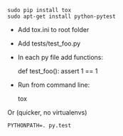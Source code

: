 

    sudo pip install tox
    sudo apt-get install python-pytest

- Add tox.ini to root folder
- Add tests/test_foo.py
- In each py file add functions:

    def test_foo():
         assert 1 == 1

- Run from command line:

    tox

Or (quicker, no virtualenvs)

    PYTHONPATH=. py.test
